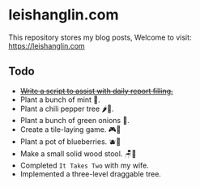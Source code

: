 # leishanglin.com

This repository stores my blog posts, Welcome to visit: https://leishanglin.com


## Todo

- [~~Write a script to assist with daily report filling.~~](/en/git/git-today.md)
- Plant a bunch of mint 🌿.
- Plant a chili pepper tree 🌶️🌱.
- Plant a bunch of green onions 🌱.
- Create a tile-laying game. 🎮🧩
- Plant a pot of blueberries. 🫐🌿
- Make a small solid wood stool. 🪑🔨
- Completed `It Takes Two` with my wife.
- Implemented a three-level draggable tree.